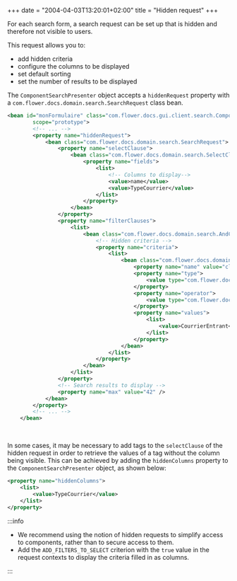 +++
date = "2004-04-03T13:20:01+02:00"
title = "Hidden request"
+++

For each search form, a search request can be set up that is hidden and therefore not visible to users.

This request allows you to: 

* add hidden criteria
* configure the columns to be displayed
* set default sorting
* set the number of results to be displayed


The `ComponentSearchPresenter` object accepts a `hiddenRequest` property with a `com.flower.docs.domain.search.SearchRequest` class bean.


```xml
<bean id="monFormulaire" class="com.flower.docs.gui.client.search.ComponentSearchPresenter"
		scope="prototype">
		<!-- ... -->
		<property name="hiddenRequest">
			<bean class="com.flower.docs.domain.search.SearchRequest">
				<property name="selectClause">
					<bean class="com.flower.docs.domain.search.SelectClause">
						<property name="fields">
							<list>
								<!-- Columns to display-->
								<value>name</value>
								<value>TypeCourrier</value>
							</list>
						</property>
					</bean>
				</property>
				<property name="filterClauses">
					<list>
						<bean class="com.flower.docs.domain.search.AndClause">
							<!-- Hidden criteria -->
							<property name="criteria">
								<list>
									<bean class="com.flower.docs.domain.search.Criterion">
										<property name="name" value="classid" />
										<property name="type">
											<value type="com.flower.docs.domain.search.Types">STRING</value>
										</property>
										<property name="operator">
											<value type="com.flower.docs.domain.search.Operators">EQUALS_TO</value>
										</property>
										<property name="values">
											<list>
												<value>CourrierEntrant</value>
											</list>
										</property>
									</bean>
								</list>
							</property>
						</bean>
					</list>
				</property>
				<!-- Search results to display -->
				<property name="max" value="42" />
			</bean>
		</property>
		<!-- ... -->
	</bean>
```


<br/>

In some cases, it may be necessary to add tags to the `selectClause` of the hidden request in order to retrieve the values of a tag without the column being visible. This can be achieved by adding the ``hiddenColumns`` property to the `ComponentSearchPresenter` object, as shown below: 

```xml 
<property name="hiddenColumns">
	<list>
		<value>TypeCourrier</value>
	</list>
</property>
```
	

:::info

* We recommend using the notion of hidden requests to simplify access to components, rather than to secure access to them.
* Add the `ADD_FILTERS_TO_SELECT` criterion with the `true` value in the request contexts to display the criteria filled in as columns.

:::